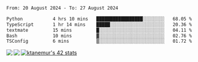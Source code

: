 <!--START_SECTION:waka-->

```txt
From: 20 August 2024 - To: 27 August 2024

Python           4 hrs 10 mins   █████████████████░░░░░░░░   68.05 %
TypeScript       1 hr 14 mins    █████░░░░░░░░░░░░░░░░░░░░   20.36 %
textmate         15 mins         █░░░░░░░░░░░░░░░░░░░░░░░░   04.11 %
Bash             10 mins         ▓░░░░░░░░░░░░░░░░░░░░░░░░   02.76 %
TSConfig         6 mins          ▒░░░░░░░░░░░░░░░░░░░░░░░░   01.72 %
```

<!--END_SECTION:waka-->
<a href="https://github.com/anuraghazra/github-readme-stats">
  <img align="left" src="https://github-readme-stats.vercel.app/api?username=Tanesan&count_private=true&show_icons=true" />
<img align="left" src="https://github-readme-stats.vercel.app/api/top-langs/?username=Tanesan" />
</a>

[![ktanemur's 42 stats](https://badge42.vercel.app/api/v2/cl1wslf6s002109l771rng2w8/stats?cursusId=21&coalitionId=62)](https://github.com/JaeSeoKim/badge42)
